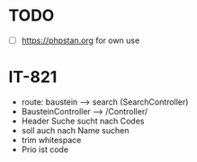 # TODO
- [ ] https://phpstan.org for own use

# IT-821
- route: baustein --> search (SearchController)
- BausteinController --> /Controller/
- Header Suche sucht nach Codes
- soll auch nach Name suchen
- trim whitespace
- Prio ist code